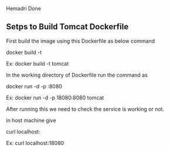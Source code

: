 Hemadri Done

Setps to Build Tomcat Dockerfile
--------------------------------

First build the image using this Dockerfile as below command

docker build -t <put-some-image-name>

Ex: docker build -t tomcat
  
  
  

In the working directory of Dockerfile run the command as 

docker run -d -p <some-host-port>:8080 <your-image-name>

Ex: docker run -d -p 18080:8080 tomcat
  
  


After running this we need to check the service is working or not.

in host machine give

curl localhost:<given-host-port-number>

Ex: curl localhost:18080
